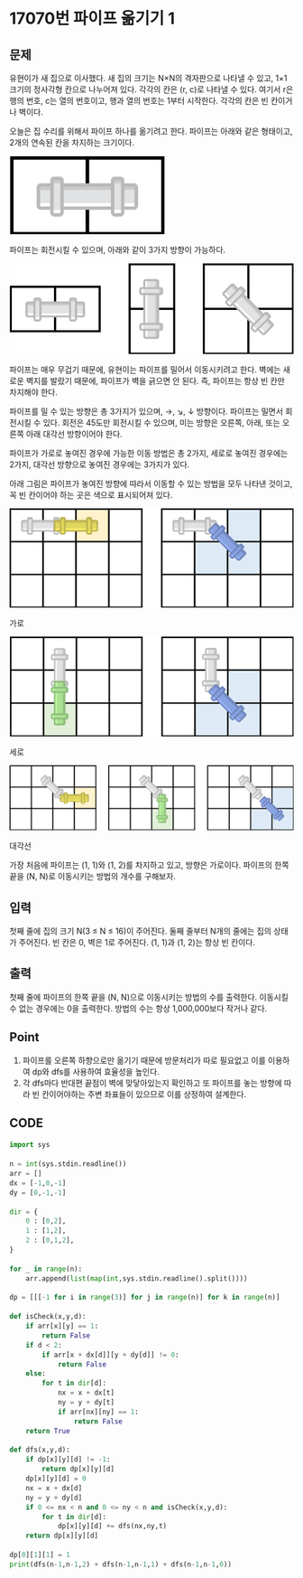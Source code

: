 # 17070번 파이프 옮기기 1



## 문제



유현이가 새 집으로 이사했다. 새 집의 크기는 N×N의 격자판으로 나타낼 수 있고, 1×1크기의 정사각형 칸으로 나누어져 있다. 각각의 칸은 (r, c)로 나타낼 수 있다. 여기서 r은 행의 번호, c는 열의 번호이고, 행과 열의 번호는 1부터 시작한다. 각각의 칸은 빈 칸이거나 벽이다.

오늘은 집 수리를 위해서 파이프 하나를 옮기려고 한다. 파이프는 아래와 같은 형태이고, 2개의 연속된 칸을 차지하는 크기이다.

![img](17070.assets/preview.png)

파이프는 회전시킬 수 있으며, 아래와 같이 3가지 방향이 가능하다.

![img](17070.assets/preview-16571878701921.png)

파이프는 매우 무겁기 때문에, 유현이는 파이프를 밀어서 이동시키려고 한다. 벽에는 새로운 벽지를 발랐기 때문에, 파이프가 벽을 긁으면 안 된다. 즉, 파이프는 항상 빈 칸만 차지해야 한다.

파이프를 밀 수 있는 방향은 총 3가지가 있으며, →, ↘, ↓ 방향이다. 파이프는 밀면서 회전시킬 수 있다. 회전은 45도만 회전시킬 수 있으며, 미는 방향은 오른쪽, 아래, 또는 오른쪽 아래 대각선 방향이어야 한다.

파이프가 가로로 놓여진 경우에 가능한 이동 방법은 총 2가지, 세로로 놓여진 경우에는 2가지, 대각선 방향으로 놓여진 경우에는 3가지가 있다.

아래 그림은 파이프가 놓여진 방향에 따라서 이동할 수 있는 방법을 모두 나타낸 것이고, 꼭 빈 칸이어야 하는 곳은 색으로 표시되어져 있다.

![img](17070.assets/preview-16571878701922.png)

가로

![img](17070.assets/preview-16571878701923.png)

세로

![img](17070.assets/preview-16571878701934.png)

대각선

가장 처음에 파이프는 (1, 1)와 (1, 2)를 차지하고 있고, 방향은 가로이다. 파이프의 한쪽 끝을 (N, N)로 이동시키는 방법의 개수를 구해보자.



## 입력

첫째 줄에 집의 크기 N(3 ≤ N ≤ 16)이 주어진다. 둘째 줄부터 N개의 줄에는 집의 상태가 주어진다. 빈 칸은 0, 벽은 1로 주어진다. (1, 1)과 (1, 2)는 항상 빈 칸이다.



## 출력

첫째 줄에 파이프의 한쪽 끝을 (N, N)으로 이동시키는 방법의 수를 출력한다. 이동시킬 수 없는 경우에는 0을 출력한다. 방법의 수는 항상 1,000,000보다 작거나 같다.



## Point



1.  파이프를 오른쪽 하향으로만 옮기기 때문에 방문처리가 따로 필요없고 이를 이용하여 dp와 dfs를 사용하여 효율성을 높인다.
1.  각 dfs마다 반대편 끝점이 벽에 맞닿아있는지 확인하고 또 파이프를 놓는 방향에 따라 빈 칸이어야하는 주변 좌표들이 있으므로 이를 상정하여 설계한다.



## CODE



```python
import sys

n = int(sys.stdin.readline())
arr = []
dx = [-1,0,-1]
dy = [0,-1,-1]

dir = {
    0 : [0,2],
    1 : [1,2],
    2 : [0,1,2],
}

for _ in range(n):
    arr.append(list(map(int,sys.stdin.readline().split())))

dp = [[[-1 for i in range(3)] for j in range(n)] for k in range(n)]

def isCheck(x,y,d):
    if arr[x][y] == 1:
        return False
    if d < 2:
        if arr[x + dx[d]][y + dy[d]] != 0:
            return False
    else:
        for t in dir[d]:
            nx = x + dx[t]
            ny = y + dy[t]
            if arr[nx][ny] == 1:
                return False
    return True

def dfs(x,y,d):
    if dp[x][y][d] != -1:
        return dp[x][y][d]
    dp[x][y][d] = 0
    nx = x + dx[d]
    ny = y + dy[d]
    if 0 <= nx < n and 0 <= ny < n and isCheck(x,y,d):
        for t in dir[d]:
            dp[x][y][d] += dfs(nx,ny,t)
    return dp[x][y][d]

dp[0][1][1] = 1
print(dfs(n-1,n-1,2) + dfs(n-1,n-1,1) + dfs(n-1,n-1,0))
```

